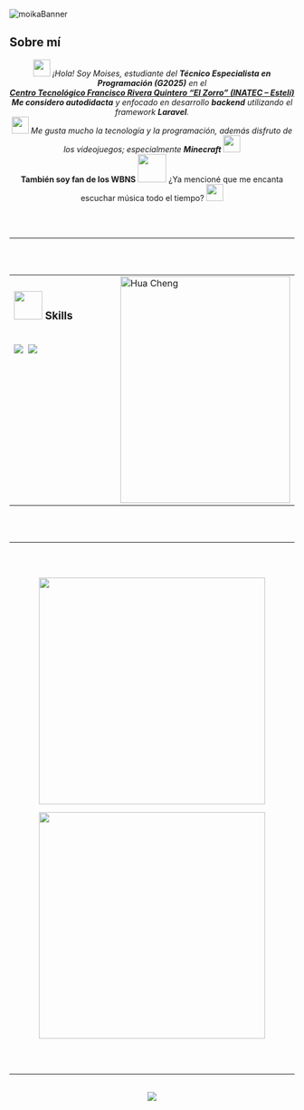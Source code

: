 ![moikaBanner](https://i.pinimg.com/1200x/72/16/47/7216479dc117b85a270f5e892b0f1459.jpg)



<h2>Sobre mí</h2>

<p align="center">
  <em>
    <img src="https://media.tenor.com/4fQgj7pCztgAAAAi/kawaii-cute.gif" width="30px"> 
    ¡Hola! Soy Moises, estudiante del <b>Técnico Especialista en Programación (G2025)</b> en el<br>
    <a href="https://www.tecnacional.edu.ni/centro/centro-tecnologico-francisco-rivera-quintero/">
      <b>Centro Tecnológico Francisco Rivera Quintero “El Zorro” (INATEC – Estelí)</b> <br>
    </a><b>Me considero autodidacta</b> y enfocado en desarrollo <b>backend</b> utilizando el framework <b>Laravel</b>. <br>
    <img src="https://media.tenor.com/uUNcnHwYJQEAAAAi/running-pikachu-transparent-snivee.gif" width="30px">
    Me gusta mucho la tecnología y la programación, además disfruto de los videojuegos; especialmente <b>Minecraft</b> 
    <img src="https://media.tenor.com/1kHOscRDeUoAAAAi/heart.gif" width="30px">
  </em> 
  <br>
  <b>También soy fan de los WBNS</b>
  <img src="https://i.pinimg.com/originals/dc/cd/26/dccd26f18318f61ab2619c2738d3e83d.gif" width="50" /> 
  ¿Ya mencioné que me encanta escuchar música todo el tiempo? 
  <img src="https://media.tenor.com/YyVcCBs8paMAAAAi/record-player-pixel-art.gif" width="30" />
</p>

<br><br>
<hr>
<br><br>

<!-- Skills y foto en una tabla HTML, usando solo HTML dentro -->
<table>
  <tr>
    <td valign="top" width="60%">
      <h3>
        <img src="https://media.tenor.com/Oc8cIGl9l6YAAAAj/anjan-modak.gif" width="50px">&nbsp;Skills
      </h3>
      <br>
      <img src="https://img.shields.io/badge/Laravel-FF2D20?style=for-the-badge&logo=laravel&logoColor=white"/>&nbsp;
      <img src="https://img.shields.io/badge/-IA%20(copilot)-05122A?style=flat&logo=githubcopilot&logoColor=white"/>&nbsp;
        <!--
        <img src="https://img.shields.io/badge/-PHP-05122A?style=flat&logo=php"/>&nbsp;
        <img src="https://img.shields.io/badge/-Laravel-05122A?style=flat&logo=laravel&logoColor=FF2D20"/>&nbsp;
        <img src="https://img.shields.io/badge/-Laragon-05122A?style=flat&logo=laragon"/>&nbsp;
        <img src="https://img.shields.io/badge/-Composer-05122A?style=flat&logo=composer"/>&nbsp;
        <img src="https://img.shields.io/badge/-HTML-05122A?style=flat&logo=HTML5"/>&nbsp;
        <img src="https://img.shields.io/badge/-CSS-05122A?style=flat&logo=CSS3&logoColor=1572B6"/>&nbsp;
        <img src="https://img.shields.io/badge/-JavaScript-05122A?style=flat&logo=javascript"/>&nbsp;
        <img src="https://img.shields.io/badge/-Visual%20Studio%20Code-05122A?style=flat&logo=visual-studio-code&logoColor=007ACC"/>&nbsp;
        <img src="https://img.shields.io/badge/Terminal-black?style=flat&logo=windows%20terminal&logoColor=white"/>&nbsp;
        <img src="https://img.shields.io/badge/phpMyAdmin-6C78AF?style=flat&logo=phpmyadmin&logoColor=white"/>&nbsp;
        <img src="https://img.shields.io/badge/GitHub-181717?style=flat&logo=github&logoColor=white"/>&nbsp;
        -->
    </td>
    <td valign="top" width="40%">
      <img alt="Hua Cheng" width="300" height="400" src="https://pbs.twimg.com/media/GyL9mffWgAAk-_w?format=jpg&name=large"/>
    </td>
  </tr>
</table>

<br><br>
<hr>
<br><br>

<!-- Stats bien abajo -->

<p align="center">
  <img src="https://github-readme-stats.vercel.app/api/top-langs/?username=FernandoDuarteO&layout=compact&theme=synthwave&hide_border=true&bg_color=16151c" width="400"/>
</p>

<p align="center">
  <img src="https://streak-stats.demolab.com?user=FernandoDuarteO&theme=neon-palenight&hide_border=true&date_format=j%20M%5B%20Y%5D" width="400"/>
</p>

<br><br>
<hr>
<br>

<!-- Azul -->
<div align="center">
  <img src="https://readme-typing-svg.herokuapp.com?lines=🥷🏻+La+mejor+manera+de+predecir+el+futuro+es+crearlo+🥷🏻;2032👁️&center=true&width=600&height=45&typeSpeed=2000&color=7766C6">
</div>
